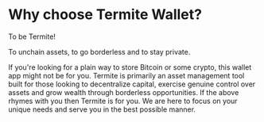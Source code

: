 # Why choose Termite Wallet?

To be Termite!

To unchain assets, to go borderless and to stay private.

If you're looking for a plain way to store Bitcoin or some crypto, this wallet app might not be for you. Termite is primarily an asset management tool built for those looking to decentralize capital, exercise genuine control over assets and grow wealth through borderless opportunities.
If the above rhymes with you then Termite is for you. We are here to focus on your unique needs and serve you in the best possible manner.
